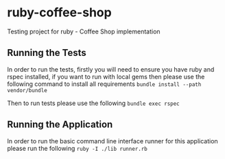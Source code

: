 # ruby-coffee-shop
Testing project for ruby - Coffee Shop implementation

## Running the Tests
In order to run the tests, firstly you will need to ensure you have ruby and rspec installed, if you want to run with
local gems then please use the following command to install all requirements
```bundle install --path vendor/bundle ```

Then to run tests please use the following
```bundle exec rspec```

## Running the Application
In order to run the basic command line interface runner for this application please run the following
```ruby -I ./lib runner.rb ```
